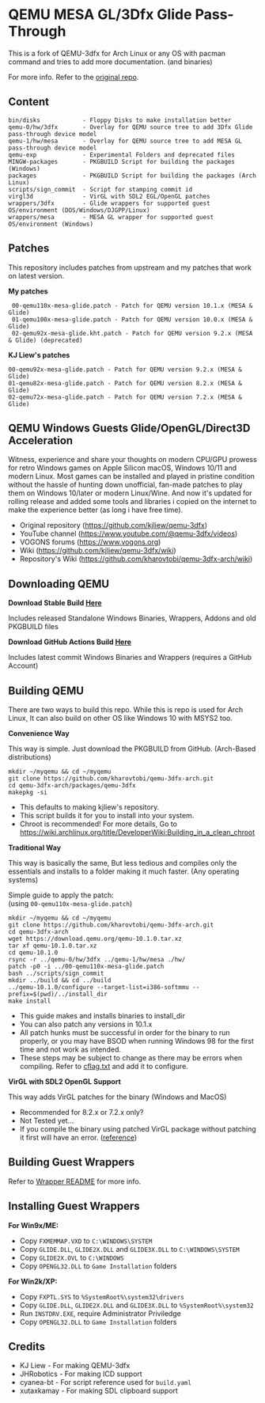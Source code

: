# QEMU MESA GL/3Dfx Glide Pass-Through

This is a fork of QEMU-3dfx for Arch Linux or any OS with pacman command and tries to add more documentation. (and binaries)

For more info. Refer to the [original repo](https://github.com/kjliew/qemu-3dfx).

## Content

    bin/disks            - Floppy Disks to make installation better
    qemu-0/hw/3dfx       - Overlay for QEMU source tree to add 3Dfx Glide pass-through device model
    qemu-1/hw/mesa       - Overlay for QEMU source tree to add MESA GL pass-through device model
    qemu-exp             - Experimental Folders and deprecated files
    MINGW-packages       - PKGBUILD Script for building the packages (Windows)
    packages             - PKGBUILD Script for building the packages (Arch Linux)
    scripts/sign_commit  - Script for stamping commit id
    virgl3d              - VirGL with SDL2 EGL/OpenGL patches
    wrappers/3dfx        - Glide wrappers for supported guest OS/environment (DOS/Windows/DJGPP/Linux)
    wrappers/mesa        - MESA GL wrapper for supported guest OS/environment (Windows)

## Patches

This repository includes patches from upstream and my patches that work on latest version.

**My patches**

     00-qemu110x-mesa-glide.patch - Patch for QEMU version 10.1.x (MESA & Glide)
     01-qemu100x-mesa-glide.patch - Patch for QEMU version 10.0.x (MESA & Glide)
     02-qemu92x-mesa-glide.kht.patch - Patch for QEMU version 9.2.x (MESA & Glide) (deprecated)

**KJ Liew's patches**

    00-qemu92x-mesa-glide.patch - Patch for QEMU version 9.2.x (MESA & Glide)
    01-qemu82x-mesa-glide.patch - Patch for QEMU version 8.2.x (MESA & Glide)
    02-qemu72x-mesa-glide.patch - Patch for QEMU version 7.2.x (MESA & Glide)

## QEMU Windows Guests Glide/OpenGL/Direct3D Acceleration

Witness, experience and share your thoughts on modern CPU/GPU prowess for retro Windows games on Apple Silicon macOS, Windows 10/11 and modern Linux. Most games can be installed and played in pristine condition without the hassle of hunting down unofficial, fan-made patches to play them on Windows 10/later or modern Linux/Wine. And now it's updated for rolling release and added some tools and libraries i copied on the internet to make the experience better (as long i have free time).

- Original repository (<https://github.com/kjliew/qemu-3dfx>)
- YouTube channel (<https://www.youtube.com/@qemu-3dfx/videos>)
- VOGONS forums (<https://www.vogons.org>)
- Wiki (<https://github.com/kjliew/qemu-3dfx/wiki>)
- Repository's Wiki (<https://github.com/kharovtobi/qemu-3dfx-arch/wiki>)

## Downloading QEMU

**Download Stable Build [Here](https://github.com/kharovtobi/qemu-3dfx-arch/releases/latest)**

Includes released Standalone Windows Binaries, Wrappers, Addons and old PKGBUILD files

**Download GitHub Actions Build [Here](https://github.com/kharovtobi/qemu-3dfx-arch/actions/workflows/build.yaml/)**

Includes latest commit Windows Binaries and Wrappers (requires a GitHub Account)

## Building QEMU

There are two ways to build this repo. While this is repo is used for Arch Linux, It can also build on other OS like Windows 10 with MSYS2 too.

**Convenience Way**

This way is simple. Just download the PKGBUILD from GitHub. (Arch-Based distributions)

    mkdir ~/myqemu && cd ~/myqemu
    git clone https://github.com/kharovtobi/qemu-3dfx-arch.git
    cd qemu-3dfx-arch/packages/qemu-3dfx
    makepkg -si

- This defaults to making kjliew's repository.
- This script builds it for you to install into your system.
- Chroot is recommended! For more details, Go to <https://wiki.archlinux.org/title/DeveloperWiki:Building_in_a_clean_chroot>

**Traditional Way**

This way is basically the same, But less tedious and compiles only the essentials and installs to a folder making it much faster. (Any operating systems)

Simple guide to apply the patch:<br>
(using `00-qemu110x-mesa-glide.patch`)

    mkdir ~/myqemu && cd ~/myqemu
    git clone https://github.com/kharovtobi/qemu-3dfx-arch.git
    cd qemu-3dfx-arch
    wget https://download.qemu.org/qemu-10.1.0.tar.xz
    tar xf qemu-10.1.0.tar.xz
    cd qemu-10.1.0
    rsync -r ../qemu-0/hw/3dfx ../qemu-1/hw/mesa ./hw/
    patch -p0 -i ../00-qemu110x-mesa-glide.patch
    bash ../scripts/sign_commit
    mkdir ../build && cd ../build
    ../qemu-10.1.0/configure --target-list=i386-softmmu --prefix=$(pwd)/../install_dir
    make install

- This guide makes and installs binaries to install_dir
- You can also patch any versions in 10.1.x
- All patch hunks must be successful in order for the binary to run properly, or you may have BSOD when running Windows 98 for the first time and not work as intended.
- These steps may be subject to change as there may be errors when compiling. Refer to [cflag.txt](cflag.txt) and add it to configure.

**VirGL with SDL2 OpenGL Support**

This way adds VirGL patches for the binary (Windows and MacOS)

- Recommended for 8.2.x or 7.2.x only?
- Not Tested yet...
- If you compile the binary using patched VirGL package without patching it first will have an error. ([reference](https://github.com/msys2/MINGW-packages/issues/10547))

## Building Guest Wrappers

Refer to [Wrapper README](wrappers/README.md) for more info.

## Installing Guest Wrappers

**For Win9x/ME:**  

- Copy `FXMEMMAP.VXD` to `C:\WINDOWS\SYSTEM`  
- Copy `GLIDE.DLL`, `GLIDE2X.DLL` and `GLIDE3X.DLL` to `C:\WINDOWS\SYSTEM`  
- Copy `GLIDE2X.OVL` to `C:\WINDOWS`  
- Copy `OPENGL32.DLL` to `Game Installation` folders

**For Win2k/XP:**  

- Copy `FXPTL.SYS` to `%SystemRoot%\system32\drivers`  
- Copy `GLIDE.DLL`, `GLIDE2X.DLL` and `GLIDE3X.DLL` to `%SystemRoot%\system32`  
- Run `INSTDRV.EXE`, require Administrator Priviledge  
- Copy `OPENGL32.DLL` to `Game Installation` folders

## Credits

- KJ Liew - For making QEMU-3dfx
- JHRobotics - For making ICD support
- cyanea-bt - For script reference used for `build.yaml`
- xutaxkamay - For making SDL clipboard support
